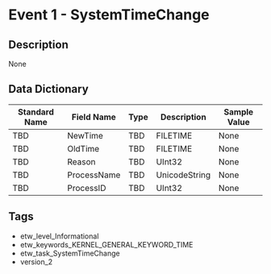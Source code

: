 # Event 1 - SystemTimeChange

## Description
None

## Data Dictionary
|Standard Name|Field Name|Type|Description|Sample Value|
|---|---|---|---|---|
|TBD|NewTime|TBD|FILETIME|None|None|
|TBD|OldTime|TBD|FILETIME|None|None|
|TBD|Reason|TBD|UInt32|None|None|
|TBD|ProcessName|TBD|UnicodeString|None|None|
|TBD|ProcessID|TBD|UInt32|None|None|

## Tags
* etw_level_Informational
* etw_keywords_KERNEL_GENERAL_KEYWORD_TIME
* etw_task_SystemTimeChange
* version_2